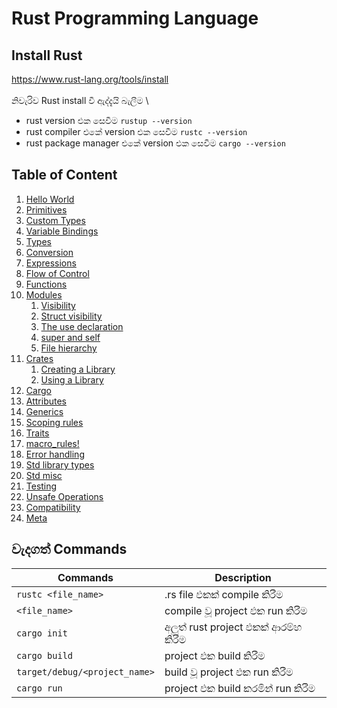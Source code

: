 # Rust Programming Language

## Install Rust
https://www.rust-lang.org/tools/install \
\
නිවැරිව Rust install වී ඇද්දැයි බැලීම \
- rust version එක සෙවීම `rustup --version`
- rust compiler එකේ version එක සෙවීම `rustc --version`
- rust package manager එකේ version එක සෙවීම `cargo --version`

## Table of Content
1. [Hello World](01.Hello_World/README.md)
2.  [Primitives](02.Primitives/README.md)
3.  [Custom Types](03.Custom_Types/README.md)
4.  [Variable Bindings](04.Variable_Bindings/README.md)
5.  [Types](05.Types/README.md)
6.  [Conversion](06.Conversion/README.md)
7.  [Expressions](07.Expressions/README.md)
8.  [Flow of Control](08.Flow_of_Control/README.md)
9.  [Functions](09.Functions/README.md)
10. [Modules](10.Modules/README.md)
    1.  [Visibility](10.Modules/10.1.visibility/README.md)
    2.  [Struct visibility](10.Modules/10.2.struct_visibility/README.md)
    3.  [The use declaration](10.Modules/10.3.the_use_declaration/README.md)
    4.  [super and self](10.Modules/10.4.super_and_self/README.md)
    5.  [File hierarchy](10.Modules/10.5.file_hierarchy/README.md)
11. [Crates](11.Crates/README.md)
    1.  [Creating a Library](11.Crates/11.1.Creating_a_library/README.md)
    2.  [Using a Library](11.Crates/11.2.Using_a_library/README.md)
12. [Cargo](12.Cargo/README.md)
13. [Attributes](13.Attributes/README.md)
14. [Generics](14.Generics/README.md)
15. [Scoping rules](15.Scoping_rules/README.md)
16. [Traits](16.Traits/README.md)
17. [macro_rules!](17.macro_rules/README.md)
18. [Error handling](18.Error_handlling/README.md)
19. [Std library types](19.Std_library_types/README.md)
20. [Std misc](20.Std_misc/README.md)
21. [Testing](21.Testing/README.md)
22. [Unsafe Operations](22.Unsafe_Operations/README.md)
23. [Compatibility](23.Compatibility/README.md)
24. [Meta](24.Meta/README.md)
## වැදගත් Commands
| Commands                      | Description                   |
| ----------------------------- | ----------------------------- |
| `rustc <file_name>`           | .rs file එකක් compile කිරීම      |
| `<file_name>`                 | compile වූ project එක run කිරීම  |
| `cargo init`                  | අලුත් rust project එකක් ආරම්භ කිරීම |
| `cargo build`                 | project එක build කිරීම          |
| `target/debug/<project_name>` | build වූ project එක run කිරීම    |
| `cargo run`                   | project එක build කරමින් run කිරීම |


